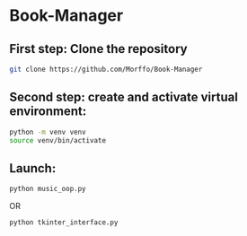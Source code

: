 # Book-Manager

## First step: Clone the repository

```Bash
git clone https://github.com/Morffo/Book-Manager
```

## Second step: create and activate virtual environment:

```Bash
python -m venv venv
source venv/bin/activate
```

## Launch:

```Bash
python music_oop.py
```
OR

```Bash
python tkinter_interface.py
```
